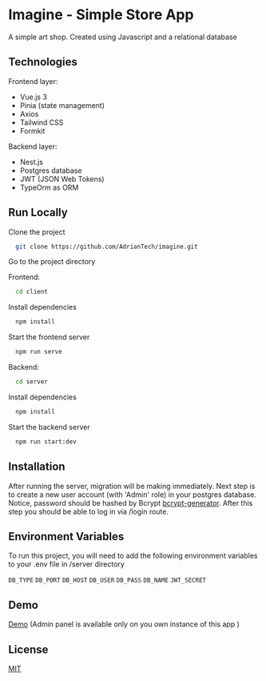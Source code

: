
# Imagine - Simple Store App

A simple art shop. Created using Javascript and a relational database

## Technologies
Frontend layer:
- Vue.js 3
- Pinia (state management)
- Axios
- Tailwind CSS
- Formkit

Backend layer:
- Nest.js
- Postgres database
- JWT (JSON Web Tokens)
- TypeOrm as ORM


## Run Locally

Clone the project

```bash
  git clone https://github.com/AdrianTech/imagine.git
```

Go to the project directory

Frontend:

```bash
  cd client
```

Install dependencies

```bash
  npm install
```

Start the frontend server

```bash
  npm run serve
```
Backend:

```bash
  cd server
```

Install dependencies

```bash
  npm install
```

Start the backend server

```bash
  npm run start:dev
```

## Installation

After running the server, migration will be making immediately. Next step is to create a new user account (with 'Admin' role) in your postgres database. Notice, password should be hashed
by Bcrypt [bcrypt-generator](https://bcrypt-generator.com). After this step you should be able to log in via /login route.

    
## Environment Variables

To run this project, you will need to add the following environment variables to your .env file in /server directory

`DB_TYPE`
`DB_PORT`
`DB_HOST`
`DB_USER`
`DB_PASS`
`DB_NAME`
`JWT_SECRET`

## Demo
[Demo](https://sanden.usermd.net) (Admin panel is available only on you own instance of this app )
## License

[MIT](https://choosealicense.com/licenses/mit/)